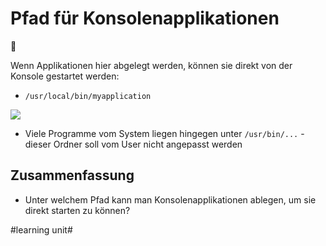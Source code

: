 # Pfad für Konsolenapplikationen
📃

Wenn Applikationen hier abgelegt werden, können sie direkt von der Konsole gestartet werden:

- `/usr/local/bin/myapplication`

![][image-1]

- Viele Programme vom System liegen hingegen unter `/usr/bin/...` - dieser Ordner soll vom User nicht angepasst werden

## Zusammenfassung

- Unter welchem Pfad kann man Konsolenapplikationen ablegen, um sie direkt starten zu können?



[image-1]:	assets/Bildschirmfoto%202023-07-23%20um%2008.43.21.png

#learning unit#